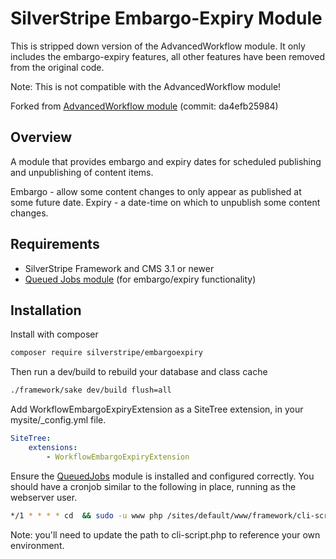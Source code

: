 # SilverStripe Embargo-Expiry Module

This is stripped down version of the AdvancedWorkflow module. It only includes the embargo-expiry features, all other features have been removed from the original code. 

Note: This is not compatible with the AdvancedWorkflow module!

Forked from [AdvancedWorkflow module](https://github.com/silverstripe-australia/advancedworkflow) (commit:  da4efb25984)

## Overview

A module that provides embargo and expiry dates for scheduled publishing and unpublishing of content items.

Embargo - allow some content changes to only appear as published at some future date.
Expiry - a date-time on which to unpublish some content changes.

## Requirements

 * SilverStripe Framework and CMS 3.1 or newer
 * [Queued Jobs module](https://github.com/nyeholt/silverstripe-queuedjobs) (for embargo/expiry functionality)

## Installation

Install with composer
```sh
composer require silverstripe/embargoexpiry
```

Then run a dev/build to rebuild your database and class cache
```sh
./framework/sake dev/build flush=all
```

Add WorkflowEmbargoExpiryExtension as a SiteTree extension, in your mysite/_config.yml file.

```yml
SiteTree:
    extensions:
        - WorkflowEmbargoExpiryExtension
```

Ensure the [QueuedJobs](https://github.com/nyeholt/silverstripe-queuedjobs)
module is installed and configured correctly.
You should have a cronjob similar to the following in place, running as the webserver user. 

```sh
*/1 * * * * cd  && sudo -u www php /sites/default/www/framework/cli-script.php dev/tasks/ProcessJobQueueTask
```

Note: you'll need to update the path to cli-script.php to reference your own environment.
